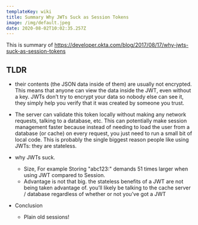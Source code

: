 ```yaml
---
templateKey: wiki
title: Summary Why JWTs Suck as Session Tokens
image: /img/default.jpeg
date: 2020-08-02T10:02:35.257Z
---
```

This is summary of <https://developer.okta.com/blog/2017/08/17/why-jwts-suck-as-session-tokens>



## TLDR

* their contents (the JSON data inside of them) are usually not encrypted. This means that anyone can view the data inside the JWT, even without a key. JWTs don’t try to encrypt your data so nobody else can see it, they simply help you verify that it was created by someone you trust.
* The server can validate this token locally without making any network requests, talking to a database, etc. This can potentially make session management faster because instead of needing to load the user from a database (or cache) on every request, you just need to run a small bit of local code. This is probably the single biggest reason people like using JWTs: they are stateless.
* why JWTs suck. 

  * Size, For example Storing "abc123:" demands 51 times larger when using JWT compared to Session.
  * Advantage is not that big.  the stateless benefits of a JWT are not being taken advantage of. you’ll likely be talking to the cache server / database regardless of whether or not you’ve got a JWT
* Conclusion

  * Plain old sessions!